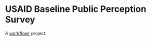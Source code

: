 # USAID Baseline Public Perception Survey

A [workflowr][] project.

[workflowr]: https://github.com/jdblischak/workflowr

